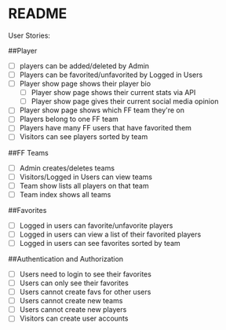 # README

User Stories:

##Player
* [ ] players can be added/deleted by Admin
* [ ] Players can be favorited/unfavorited by Logged in Users
* [ ] Player show page shows their player bio
  * [ ] Player show page shows their current stats via API
  * [ ] Player show page gives their current social media opinion
* [ ] Player show page shows which FF team they're on
* [ ] Players belong to one FF team
* [ ] Players have many FF users that have favorited them
* [ ] Visitors can see players sorted by team

##FF Teams
* [ ] Admin creates/deletes teams
* [ ] Visitors/Logged in Users can view teams
* [ ] Team show lists all players on that team
* [ ] Team index shows all teams

##Favorites
* [ ] Logged in users can favorite/unfavorite players
* [ ] Logged in users can view a list of their favorited players
* [ ] Logged in users can see favorites sorted by team

##Authentication and Authorization
* [ ] Users need to login to see their favorites
* [ ] Users can only see their favorites
* [ ] Users cannot create favs for other users
* [ ] Users cannot create new teams
* [ ] Users cannot create new players
* [ ] Visitors can create user accounts
